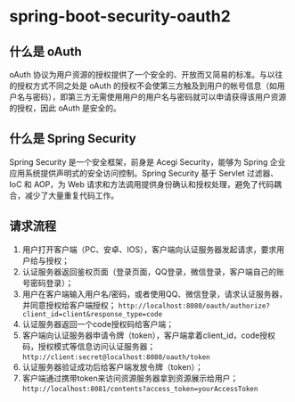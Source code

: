 # spring-boot-security-oauth2

## 什么是 oAuth
oAuth 协议为用户资源的授权提供了一个安全的、开放而又简易的标准。与以往的授权方式不同之处是 oAuth 的授权不会使第三方触及到用户的帐号信息（如用户名与密码），即第三方无需使用用户的用户名与密码就可以申请获得该用户资源的授权，因此 oAuth 是安全的。

## 什么是 Spring Security
Spring Security 是一个安全框架，前身是 Acegi Security，能够为 Spring 企业应用系统提供声明式的安全访问控制。Spring Security 基于 Servlet 过滤器、IoC 和 AOP，为 Web 请求和方法调用提供身份确认和授权处理，避免了代码耦合，减少了大量重复代码工作。

## 请求流程
1. 用户打开客户端（PC、安卓、IOS），客户端向认证服务器发起请求，要求用户给与授权；
2. 认证服务器返回鉴权页面（登录页面，QQ登录，微信登录，客户端自己的账号密码登录）；
3. 用户在客户端输入用户名/密码，或者使用QQ、微信登录，请求认证服务器，并同意授权给客户端授权；
```http://localhost:8080/oauth/authorize?client_id=client&response_type=code```
4. 认证服务器返回一个code授权码给客户端；
5. 客户端向认证服务器申请令牌（token），客户端拿着client_id，code授权码，授权模式等信息访问认证服务器；
```http://client:secret@localhost:8080/oauth/token```
6. 认证服务器验证成功后给客户端发放令牌（token）；
7. 客户端通过携带token来访问资源服务器拿到资源展示给用户；
```http://localhost:8081/contents?access_token=yourAccessToken```